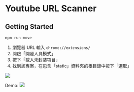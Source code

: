 # Youtube URL Scanner

## Getting Started

```shell
npm run move
```

1. 瀏覽器 URL 輸入 `chrome://extensions/`
2. 開啟「開發人員模式」
3. 按下「載入未封裝項目」
4. 找到該專案，在包含「static」資料夾的根目錄中按下「選取」

![](https://i.imgur.com/dEhlRj0.png)


Demo:
![](https://i.imgur.com/HbP8X6r.png)